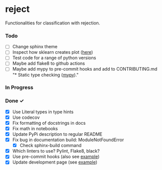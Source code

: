 # reject

Functionalities for classification with rejection.

### Todo
- [ ] Change sphinx theme
- [ ] Inspect how sklearn creates plot ([here](https://scikit-learn.org/stable/modules/generated/sklearn.metrics.PrecisionRecallDisplay.html#sklearn.metrics.PrecisionRecallDisplay.from_estimator))
- [ ] Test code for a range of python versions
- [ ] Maybe add flake8 to github actions
- [ ] Maybe add mypy to pre-commit hooks and add to CONTRIBUTING.md "* Static type checking ([mypy](https://github.com/python/mypy))."

### In Progress


### Done ✓
- [x] Use Literal types in type hints
- [x] Use codecov
- [x] Fix formatting of docstrings in docs
- [x] Fix math in notebooks
- [x] Update PyPi description to regular README
- [x] Fix bug in documentation build: ModuleNotFoundError
  - [x] Check sphinx-build command
- [x] Which linters to use? Pylint, Flake8, black?
- [x] Use pre-commit hooks (also see [example](https://airflow-dbt-python.readthedocs.io/en/latest/development.html#pre-commit-hooks))
- [x] Update development page (see [example](https://airflow-dbt-python.readthedocs.io/en/latest/development.html))
